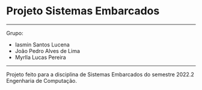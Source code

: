 # Projeto Sistemas Embarcados

---

Grupo:

- Iasmin Santos Lucena
- João Pedro Alves de Lima
- Myrlla Lucas Pereira

---

Projeto feito para a disciplina de Sistemas Embarcados do semestre 2022.2 Engenharia de Computação.